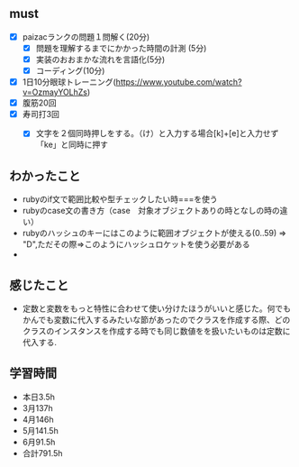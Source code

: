 

## must
- [x] paizacランクの問題１問解く(20分)
  - [x] 問題を理解するまでにかかった時間の計測 (5分)
  - [x] 実装のおおまかな流れを言語化(5分)
  - [x] コーディング(10分)
- [x] 1日10分眼球トレーニング(https://www.youtube.com/watch?v=OzmayYOLhZs)
- [x] 腹筋20回
- [x] 寿司打3回
  - [x] 文字を２個同時押しをする。（け）と入力する場合[k]+[e]と入力せず「ke」と同時に押す



## わかったこと
- rubyのif文で範囲比較や型チェックしたい時===を使う
- rubyのcase文の書き方（case　対象オブジェクトありの時となしの時の違い）
- rubyのハッシュのキーにはこのように範囲オブジェクトが使える(0..59) => "D",ただその際=>このようにハッシュロケットを使う必要がある
- 
## 感じたこと
- 定数と変数をもっと特性に合わせて使い分けたほうがいいと感じた。何でもかんでも変数に代入するみたいな節があったのでクラスを作成する際、どのクラスのインスタンスを作成する時でも同じ数値をを扱いたいものは定数に代入する.

## 学習時間
  - 本日3.5h
  - 3月137h
  - 4月146h
  - 5月141.5h
  - 6月91.5h　
  - 合計791.5h
    

